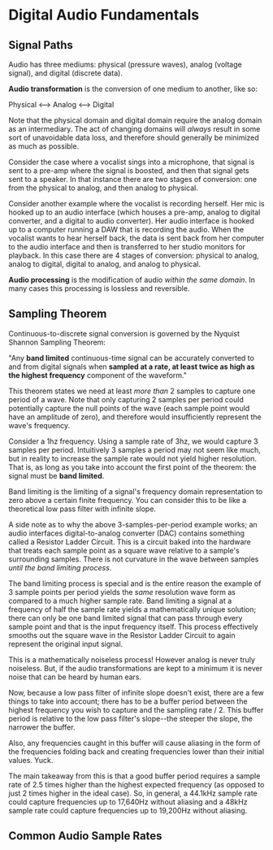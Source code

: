 # Digital Audio Fundamentals

## Signal Paths

Audio has three mediums: physical (pressure waves), analog (voltage signal), and digital (discrete data).

**Audio transformation** is the conversion of one medium to another, like so:

Physical <--> Analog <--> Digital

Note that the physical domain and digital domain require the analog domain as an intermediary. The act of changing domains will *always* result in some sort of unavoidable data loss, and therefore should generally be minimized as much as possible.

Consider the case where a vocalist sings into a microphone, that signal is sent to a pre-amp where the signal is boosted, and then that signal gets sent to a speaker. In that instance there are two stages of conversion: one from the physical to analog, and then analog to physical.

Consider another example where the vocalist is recording herself. Her mic is hooked up to an audio interface (which houses a pre-amp, analog to digital converter, and a digital to audio converter). Her audio interface is hooked up to a computer running a DAW that is recording the audio. When the vocalist wants to hear herself back, the data is sent back from her computer to the audio interface and then is transferred to her studio monitors for playback. In this case there are 4 stages of conversion: physical to analog, analog to digital, digital to analog, and analog to physical.

**Audio processing** is the modification of audio *within the same domain*. In many cases this processing is lossless and reversible.

## Sampling Theorem

Continuous-to-discrete signal conversion is governed by the Nyquist Shannon Sampling Theorem:

"Any **band limited** continuous-time signal can be accurately converted to and from digital signals when **sampled at a rate, at least twice as high as the highest frequency** component of the waveform."

This theorem states we need at least *more than* 2 samples to capture one period of a wave. Note that only capturing 2 samples per period could potentially capture the null points of the wave (each sample point would have an amplitude of zero), and therefore would insufficiently represent the wave's frequency.

Consider a 1hz frequency. Using a sample rate of 3hz, we would capture 3 samples per period. Intuitively 3 samples a period may not seem like much, but in reality to increase the sample rate would not yield higher resolution. That is, as long as you take into account the first point of the theorem: the signal must be **band limited**.

Band limiting is the limiting of a signal's frequency domain representation to zero above a certain finite frequency. You can consider this to be like a theoretical low pass filter with infinite slope.

A side note as to why the above 3-samples-per-period example works; an audio interfaces digital-to-analog converter (DAC) contains something called a Resistor Ladder Circuit. This is a circuit baked into the hardware that treats each sample point as a square wave relative to a sample's surrounding samples. There is not curvature in the wave between samples *until the band limiting process*.

The band limiting process is special and is the entire reason the example of 3 sample points per period yields the *same* resolution wave form as compared to a much higher sample rate. Band limiting a signal at a frequency of half the sample rate yields a mathematically unique solution; there can only be one band limited signal that can pass through every sample point and that is the input frequency itself. This process effectively smooths out the square wave in the Resistor Ladder Circuit to again represent the original input signal.

This is a mathematically noiseless process! However analog is never truly noiseless. But, if the audio transformations are kept to a minimum it is never noise that can be heard by human ears.

Now, because a low pass filter of infinite slope doesn't exist, there are a few things to take into account; there has to be a buffer period between the highest frequency you wish to capture and the sampling rate / 2. This buffer period is relative to the low pass filter's slope--the steeper the slope, the narrower the buffer.

Also, any frequencies caught in this buffer will cause aliasing in the form of the frequencies folding back and creating frequencies lower than their initial values. Yuck.

The main takeaway from this is that a good buffer period requires a sample rate of 2.5 times higher than the highest expected frequency (as opposed to just 2 times higher in the ideal case). So, in general, a 44.1kHz sample rate could capture frequencies up to 17,640Hz without aliasing and a 48kHz sample rate could capture frequencies up to 19,200Hz without aliasing.

## Common Audio Sample Rates

